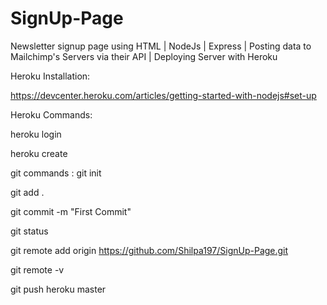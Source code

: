 # SignUp-Page

Newsletter signup page using HTML | NodeJs | Express | Posting data to Mailchimp's Servers via their API | Deploying Server with Heroku


Heroku Installation:

https://devcenter.heroku.com/articles/getting-started-with-nodejs#set-up



Heroku Commands:

heroku login

heroku create


git commands :
 git init

 git add .

 git commit -m "First Commit"

 git status

 git remote add origin https://github.com/Shilpa197/SignUp-Page.git

 git remote -v

git push heroku master
